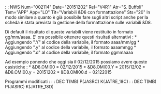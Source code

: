  :  : NWS Num="002114" Date="20151202" Rel="V4R1" Atr="S. Buffoli" Tem="APP" App="LO" Tit="Variabili &D8 con formattazione" Sts="20"
In modo similare a quanto è già possibile fare sugli altri script anche per la scheda è stata prevista la gestione della formattazione sulle variabili &D8.

Di default il risultato di queste variabili viene restituito in formato gg/mm/aaaa. E' ora possibile ottenere questi risultati alternativi : 
\* Aggiungendo ".Y" al codice della variabile, il formato aaaa/mm/gg
\* Aggiungendo ".y" al codice della variabile, il formato aaaammgg
\* Aggiungendo ".d" al codice della variabile, il formato ggmmaaaa

Ad esempio ponendo che oggi sia il 02/12/2015 possiamo avere queste casistiche : 
\* &D8.OMI00 = 02/12/2015
\* &D8.OMI00.Y = 2015/12/02
\* &D8.OMI00.y = 20151202
\* &D8.OMI00.d = 02122015

Programmi modificati : 
 :  : DEC T(MB) P(JASRC) K(JATRE_18C)
 :  : DEC T(MB) P(JASRC) K(JATRE_18D)

